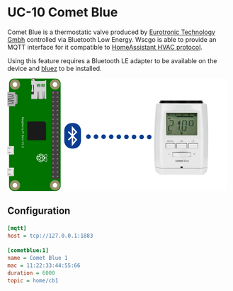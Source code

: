 # UC-10 Comet Blue

Comet Blue is a thermostatic valve produced by [Eurotronic Technology Gmbh](https://eurotronic.org/) controlled via Bluetooth Low Energy. Wscgo is able to provide an MQTT interface for it compatible to [HomeAssistant HVAC protocol](https://www.home-assistant.io/integrations/climate.mqtt/).

Using this feature requires a Bluetooth LE adapter to be available on the device and [bluez](http://www.bluez.org/) to be installed.

![Connection](cometblue.png)

## Configuration

```ini
[mqtt]
host = tcp://127.0.0.1:1883

[cometblue:1]
name = Comet Blue 1
mac = 11:22:33:44:55:66
duration = 6000
topic = home/cb1
```
